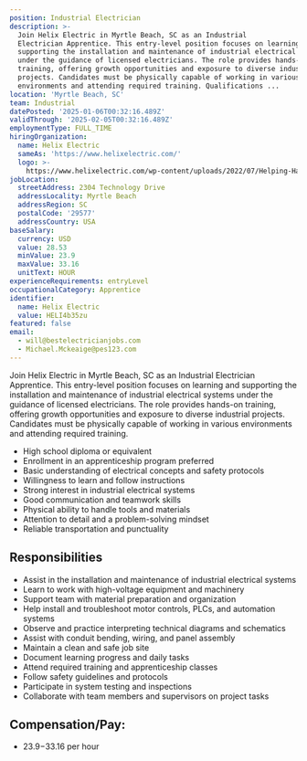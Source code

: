 ```yaml
---
position: Industrial Electrician
description: >-
  Join Helix Electric in Myrtle Beach, SC as an Industrial
  Electrician Apprentice. This entry-level position focuses on learning and
  supporting the installation and maintenance of industrial electrical systems
  under the guidance of licensed electricians. The role provides hands-on
  training, offering growth opportunities and exposure to diverse industrial
  projects. Candidates must be physically capable of working in various
  environments and attending required training. Qualifications ...
location: 'Myrtle Beach, SC'
team: Industrial
datePosted: '2025-01-06T00:32:16.489Z'
validThrough: '2025-02-05T00:32:16.489Z'
employmentType: FULL_TIME
hiringOrganization:
  name: Helix Electric
  sameAs: 'https://www.helixelectric.com/'
  logo: >-
    https://www.helixelectric.com/wp-content/uploads/2022/07/Helping-Hands-Logo_Blue-e1656694113799.jpg
jobLocation:
  streetAddress: 2304 Technology Drive
  addressLocality: Myrtle Beach
  addressRegion: SC
  postalCode: '29577'
  addressCountry: USA
baseSalary:
  currency: USD
  value: 28.53
  minValue: 23.9
  maxValue: 33.16
  unitText: HOUR
experienceRequirements: entryLevel
occupationalCategory: Apprentice
identifier:
  name: Helix Electric
  value: HELI4b35zu
featured: false
email:
  - will@bestelectricianjobs.com
  - Michael.Mckeaige@pes123.com
---
```



Join Helix Electric in Myrtle Beach, SC as an Industrial Electrician Apprentice. This entry-level position focuses on learning and supporting the installation and maintenance of industrial electrical systems under the guidance of licensed electricians. The role provides hands-on training, offering growth opportunities and exposure to diverse industrial projects. Candidates must be physically capable of working in various environments and attending required training.

- High school diploma or equivalent
- Enrollment in an apprenticeship program preferred
- Basic understanding of electrical concepts and safety protocols
- Willingness to learn and follow instructions
- Strong interest in industrial electrical systems
- Good communication and teamwork skills
- Physical ability to handle tools and materials
- Attention to detail and a problem-solving mindset
- Reliable transportation and punctuality

## Responsibilities

- Assist in the installation and maintenance of industrial electrical systems
- Learn to work with high-voltage equipment and machinery
- Support team with material preparation and organization
- Help install and troubleshoot motor controls, PLCs, and automation systems
- Observe and practice interpreting technical diagrams and schematics
- Assist with conduit bending, wiring, and panel assembly
- Maintain a clean and safe job site
- Document learning progress and daily tasks
- Attend required training and apprenticeship classes
- Follow safety guidelines and protocols
- Participate in system testing and inspections
- Collaborate with team members and supervisors on project tasks


## Compensation/Pay:

- $23.9-$33.16 per hour
